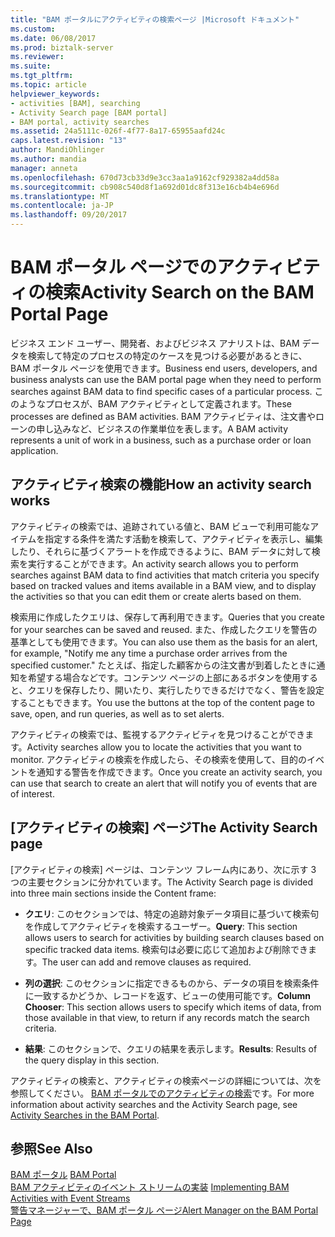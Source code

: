```yaml
---
title: "BAM ポータルにアクティビティの検索ページ |Microsoft ドキュメント"
ms.custom: 
ms.date: 06/08/2017
ms.prod: biztalk-server
ms.reviewer: 
ms.suite: 
ms.tgt_pltfrm: 
ms.topic: article
helpviewer_keywords:
- activities [BAM], searching
- Activity Search page [BAM portal]
- BAM portal, activity searches
ms.assetid: 24a5111c-026f-4f77-8a17-65955aafd24c
caps.latest.revision: "13"
author: MandiOhlinger
ms.author: mandia
manager: anneta
ms.openlocfilehash: 670d73cb33d9e3cc3aa1a9162cf929382a4dd58a
ms.sourcegitcommit: cb908c540d8f1a692d01dc8f313e16cb4b4e696d
ms.translationtype: MT
ms.contentlocale: ja-JP
ms.lasthandoff: 09/20/2017
---
```

# <a name="activity-search-on-the-bam-portal-page"></a><span data-ttu-id="e403f-102">BAM ポータル ページでのアクティビティの検索</span><span class="sxs-lookup"><span data-stu-id="e403f-102">Activity Search on the BAM Portal Page</span></span>
<span data-ttu-id="e403f-103">ビジネス エンド ユーザー、開発者、およびビジネス アナリストは、BAM データを検索して特定のプロセスの特定のケースを見つける必要があるときに、BAM ポータル ページを使用できます。</span><span class="sxs-lookup"><span data-stu-id="e403f-103">Business end users, developers, and business analysts can use the BAM portal page when they need to perform searches against BAM data to find specific cases of a particular process.</span></span> <span data-ttu-id="e403f-104">このようなプロセスが、BAM アクティビティとして定義されます。</span><span class="sxs-lookup"><span data-stu-id="e403f-104">These processes are defined as BAM activities.</span></span> <span data-ttu-id="e403f-105">BAM アクティビティは、注文書やローンの申し込みなど、ビジネスの作業単位を表します。</span><span class="sxs-lookup"><span data-stu-id="e403f-105">A BAM activity represents a unit of work in a business, such as a purchase order or loan application.</span></span>  
  
## <a name="how-an-activity-search-works"></a><span data-ttu-id="e403f-106">アクティビティ検索の機能</span><span class="sxs-lookup"><span data-stu-id="e403f-106">How an activity search works</span></span>  
 <span data-ttu-id="e403f-107">アクティビティの検索では、追跡されている値と、BAM ビューで利用可能なアイテムを指定する条件を満たす活動を検索して、アクティビティを表示し、編集したり、それらに基づくアラートを作成できるように、BAM データに対して検索を実行することができます。</span><span class="sxs-lookup"><span data-stu-id="e403f-107">An activity search allows you to perform searches against BAM data to find activities that match criteria you specify based on tracked values and items available in a BAM view, and to display the activities so that you can edit them or create alerts based on them.</span></span>  
  
 <span data-ttu-id="e403f-108">検索用に作成したクエリは、保存して再利用できます。</span><span class="sxs-lookup"><span data-stu-id="e403f-108">Queries that you create for your searches can be saved and reused.</span></span> <span data-ttu-id="e403f-109">また、作成したクエリを警告の基準としても使用できます。</span><span class="sxs-lookup"><span data-stu-id="e403f-109">You can also use them as the basis for an alert, for example, "Notify me any time a purchase order arrives from the specified customer."</span></span> <span data-ttu-id="e403f-110">たとえば、指定した顧客からの注文書が到着したときに通知を希望する場合などです。コンテンツ ページの上部にあるボタンを使用すると、クエリを保存したり、開いたり、実行したりできるだけでなく、警告を設定することもできます。</span><span class="sxs-lookup"><span data-stu-id="e403f-110">You use the buttons at the top of the content page to save, open, and run queries, as well as to set alerts.</span></span>  
  
 <span data-ttu-id="e403f-111">アクティビティの検索では、監視するアクティビティを見つけることができます。</span><span class="sxs-lookup"><span data-stu-id="e403f-111">Activity searches allow you to locate the activities that you want to monitor.</span></span> <span data-ttu-id="e403f-112">アクティビティの検索を作成したら、その検索を使用して、目的のイベントを通知する警告を作成できます。</span><span class="sxs-lookup"><span data-stu-id="e403f-112">Once you create an activity search, you can use that search to create an alert that will notify you of events that are of interest.</span></span>  
  
## <a name="the-activity-search-page"></a><span data-ttu-id="e403f-113">[アクティビティの検索] ページ</span><span class="sxs-lookup"><span data-stu-id="e403f-113">The Activity Search page</span></span>  
 <span data-ttu-id="e403f-114">[アクティビティの検索] ページは、コンテンツ フレーム内にあり、次に示す 3 つの主要セクションに分かれています。</span><span class="sxs-lookup"><span data-stu-id="e403f-114">The Activity Search page is divided into three main sections inside the Content frame:</span></span>  
  
-   <span data-ttu-id="e403f-115">**クエリ**: このセクションでは、特定の追跡対象データ項目に基づいて検索句を作成してアクティビティを検索するユーザー。</span><span class="sxs-lookup"><span data-stu-id="e403f-115">**Query**: This section allows users to search for activities by building search clauses based on specific tracked data items.</span></span> <span data-ttu-id="e403f-116">検索句は必要に応じて追加および削除できます。</span><span class="sxs-lookup"><span data-stu-id="e403f-116">The user can add and remove clauses as required.</span></span>  
  
-   <span data-ttu-id="e403f-117">**列の選択**: このセクションに指定できるものから、データの項目を検索条件に一致するかどうか、レコードを返す、ビューの使用可能です。</span><span class="sxs-lookup"><span data-stu-id="e403f-117">**Column Chooser**: This section allows users to specify which items of data, from those available in that view, to return if any records match the search criteria.</span></span>  
  
-   <span data-ttu-id="e403f-118">**結果**: このセクションで、クエリの結果を表示します。</span><span class="sxs-lookup"><span data-stu-id="e403f-118">**Results**: Results of the query display in this section.</span></span>  
  
 <span data-ttu-id="e403f-119">アクティビティの検索と、アクティビティの検索ページの詳細については、次を参照してください。 [BAM ポータルでのアクティビティの検索](../core/activity-searches-in-the-bam-portal.md)です。</span><span class="sxs-lookup"><span data-stu-id="e403f-119">For more information about activity searches and the Activity Search page, see [Activity Searches in the BAM Portal](../core/activity-searches-in-the-bam-portal.md).</span></span>  
  
## <a name="see-also"></a><span data-ttu-id="e403f-120">参照</span><span class="sxs-lookup"><span data-stu-id="e403f-120">See Also</span></span>  
 <span data-ttu-id="e403f-121">[BAM ポータル](../core/bam-portal.md) </span><span class="sxs-lookup"><span data-stu-id="e403f-121">[BAM Portal](../core/bam-portal.md) </span></span>  
 <span data-ttu-id="e403f-122">[BAM アクティビティのイベント ストリームの実装](../core/implementing-bam-activities-with-event-streams.md) </span><span class="sxs-lookup"><span data-stu-id="e403f-122">[Implementing BAM Activities with Event Streams](../core/implementing-bam-activities-with-event-streams.md) </span></span>  
 [<span data-ttu-id="e403f-123">警告マネージャーで、BAM ポータル ページ</span><span class="sxs-lookup"><span data-stu-id="e403f-123">Alert Manager on the BAM Portal Page</span></span>](../core/alert-manager-on-the-bam-portal-page.md)